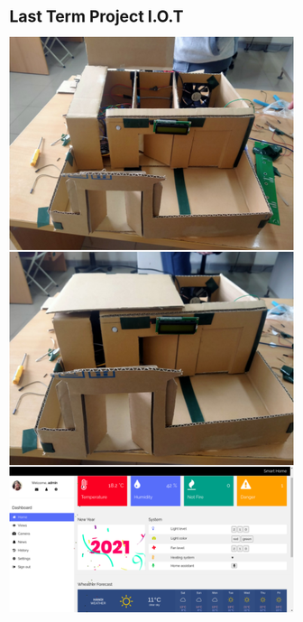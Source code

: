 # Last Term Project I.O.T
![GitHub Logo](demo/demo.jpg)
<br/>
![GitHub Logo](demo/demo2.jpg)
<br/>
![GitHub Logo](demo/demo3.png)

